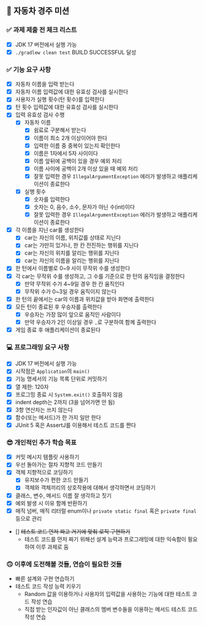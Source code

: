 ## 🚗 자동차 경주 미션

### ✅ 과제 제출 전 체크 리스트

- [x] JDK 17 버전에서 실행 가능
- [x] `./gradlew clean test` BUILD SUCCESSFUL 달성

### ✅ 기능 요구 사항

- [x] 자동차 이름을 입력 받는다
- [x] 자동차 이름 입력값에 대한 유효성 검사를 실시한다
- [x] 사용자가 실행 횟수(턴 횟수)를 입력한다
- [x] 턴 횟수 입력값에 대한 유효성 검사를 실시한다
- [x] 입력 유효성 검사 수행
    - [x] 자동차 이름
        - [x] 쉼료로 구분해서 받는다
        - [x] 이름이 최소 2개 이상이어야 한다
        - [x] 입력한 이름 중 중복이 있는지 확인한다
        - [x] 이름은 1자에서 5자 사이이다
        - [x] 이름 앞뒤에 공백이 있을 경우 예외 처리
        - [x] 이름 사이에 공백이 2개 이상 있을 때 예외 처리
        - [x] 잘못 입력한 경우 `IllegalArgumentException` 에러가 발생하고 애플리케이션이 종료한다
    - [x] 실행 횟수
        - [x] 숫자를 입력한다
        - [x] 숫자는 0, 음수, 소수, 문자가 아닌 수(int)이다
        - [x] 잘못 입력한 경우 `IllegalArgumentException` 에러가 발생하고 애플리케이션이 종료한다
- [x] 각 이름을 지닌 car를 생성한다
    - [x] car는 자신의 이름, 위치값를 상태로 지닌다
    - [x] car는 가만히 있거나, 한 칸 전진하는 행위를 지닌다
    - [x] car는 자신의 위치를 알리는 행위를 지닌다
    - [x] car는 자신의 이름을 알리는 행위를 지닌다
- [x] 한 턴에서 이름별로 0~9 사이 무작위 수를 생성한다
- [x] 각 car는 무작위 수를 생성하고, 그 수를 기준으로 한 턴의 움직임을 결정한다
    - [x] 만약 무작위 수가 4~9일 경우 한 칸 움직인다
    - [x] 무작위 수가 0~3일 경우 움직이지 않는다
- [x] 한 턴의 끝에서는 car의 이름과 위치값을 받아 화면에 출력한다
- [x] 모든 턴이 종료된 후 우승자를 출력한다
    - [x] 우승자는 가장 많이 앞으로 움직인 사람이다
    - [x] 만약 우승자가 2인 이상일 경우 `,`로 구분하여 함께 출력한다
- [x] 게임 종료 후 애플리케이션이 종료된다

### 💻 프로그래밍 요구 사항

- [x] JDK 17 버전에서 실행 가능
- [x] 시작점은 `Application`의 `main()`
- [x] 기능 명세서의 기능 목록 단위로 커밋하기
- [x] 열 제한: 120자
- [x] 프로그밍 종료 시 `System.exit()` 호출하지 않음
- [x] indent depth는 2까지 (3을 넘어가면 안 됨)
- [x] 3항 연산자는 쓰지 않는다
- [x] 함수(또는 메서드)가 한 가지 일만 한다
- [x] JUnit 5 혹은 AssertJ를 이용해서 테스트 코드를 짠다

### 😎 개인적인 추가 학습 목표

- [x] 커밋 메시지 템플릿 사용하기
- [x] 우선 돌아가는 절차 지향적 코드 만들기
- [x] 객체 지향적으로 코딩하기
    - [x] 유지보수가 편한 코드 만들기
    - [x] 객체와 객체끼리의 상호작용에 대해서 생각하면서 코딩하기
- [x] 클래스, 변수, 메서드 이름 잘 생각하고 짓기
- [x] 예외 발생 시 이유 함께 반환하기
- [x] 매직 넘버, 매직 리터럴 enum이나 `private static final` 혹은 `private final` 등으로 관리
- [] ~~테스트 코드 먼저 짜고 거기에 맞춰 로직 구현하기~~
    - 테스트 코드를 먼저 짜기 위해선 설계 능력과 프로그래밍에 대한 익숙함이 필요하여 이루 과제로 둠

### 🙃 이후에 도전해볼 것들, 연습이 필요한 것들

- 빠른 설계와 구현 연습하기
- 테스트 코드 작성 능력 키우기
    - Random 값을 이용하거나 사용자의 입력값을 사용하는 기능에 대한 테스트 코드 작성 연습
    - 직접 받는 인자값이 아닌 클래스의 멤버 변수들을 이용하는 메서드 테스트 코드 작성 연습